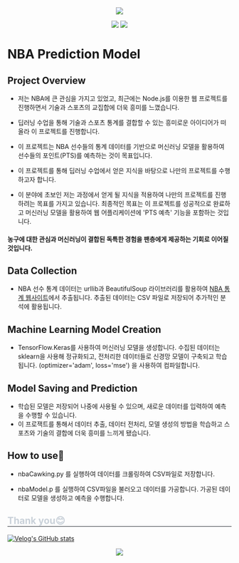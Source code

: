 
<div align="center">
<img src="https://capsule-render.vercel.app/api?type=waving&color=gradient&height=180&text=NbaPredictionModel&animation=fadeIn&fontColor=ffffff&fontSize=60" />

<img src="https://img.shields.io/badge/python-3776AB?style=flat-square&logo=python&logoColor=white"> <img src="https://img.shields.io/badge/tensorflow-FF6F00?style=flat-square&logo=python&logoColor=white"></div>

# NBA Prediction Model
## Project Overview

- 저는 NBA에 큰 관심을 가지고 있었고, 최근에는 Node.js를 이용한 웹 프로젝트를 진행하면서 기술과 스포츠의 교집합에 더욱 흥미를 느꼈습니다.

- 딥러닝 수업을 통해 기술과 스포츠 통계를 결합할 수 있는 흥미로운 아이디어가 떠올라 이 프로젝트를 진행합니다.

- 이 프로젝트는 NBA 선수들의 통계 데이터를 기반으로 머신러닝 모델을 활용하여 선수들의 포인트(PTS)를 예측하는 것이 목표입니다. 

- 이 프로젝트를 통해 딥러닝 수업에서 얻은 지식을 바탕으로 나만의 프로젝트를 수행하고자 합니다.

- 이 분야에 초보인 저는 과정에서 얻게 될 지식을 적용하여 나만의 프로젝트를 진행하려는 목표를 가지고 있습니다. 최종적인 목표는 이 프로젝트를 성공적으로 완료하고 머신러닝 모델을 활용하여 웹 어플리케이션에 'PTS 예측' 기능을 포함하는 것입니다.

#### 농구에 대한 관심과 머신러닝이 결합된 독특한 경험을 팬층에게 제공하는 기회로 이어질 것입니다.

## Data Collection

- NBA 선수 통계 데이터는 urllib과 BeautifulSoup 라이브러리를 활용하여 [ NBA 통계 웹사이트](https://www.basketball-reference.com/)에서 추출됩니다. 추출된 데이터는 CSV 파일로 저장되어 추가적인 분석에 활용됩니다.

## Machine Learning Model Creation

- TensorFlow.Keras를 사용하여 머신러닝 모델을 생성합니다. 수집된 데이터는 sklearn을 사용해 정규화되고, 전처리한 데이터들로 신경망 모델이 구축되고 학습됩니다. (optimizer='adam', loss='mse') 을 사용하여 컴파일합니다.


## Model Saving and Prediction

- 학습된 모델은 저장되어 나중에 사용될 수 있으며, 새로운 데이터를 입력하여 예측을 수행할 수 있습니다.
- 이 프로잭트를 통해서 데이터 추출, 데이터 전처리, 모델 생성의 방법을 학습하고 스포츠와 기술의 결합에 더욱 흥미를 느끼게 됐습니다.


## How to use🐬


- nbaCawking.py 를 실행하여 데이터를 크롤링하여 CSV파일로 저장합니다.

- nbaModel.p 를 실행하여 CSV파일을 불러오고 데이터를 가공합니다. 가공된 데이터로 모델을 생성하고 예측을 수행합니다.



<h2 style="border-bottom: 1px solid #21262d; color: #c9d1d9;"> Thank you😊 </h2>



[![Velog's GitHub stats](https://velog-readme-stats.vercel.app/api?name=nostudynofood)](https://velog.io/@nostudynofood/NBAStats-%EB%8D%B0%EC%9D%B4%ED%84%B0%EC%B6%94%EC%B6%9C-%EB%A8%B8%EC%8B%A0%EB%9F%AC%EB%8B%9D-%EC%98%88%EC%B8%A1%EA%B9%8C%EC%A7%80-1)

 <div align= "center"> <a href=https://velog.io/@nostudynofood/NBAStats-%EB%8D%B0%EC%9D%B4%ED%84%B0%EC%B6%94%EC%B6%9C-%EB%A8%B8%EC%8B%A0%EB%9F%AC%EB%8B%9D-%EC%98%88%EC%B8%A1%EA%B9%8C%EC%A7%80-1> <img src="https://img.shields.io/badge/Velog-20C997?style=for-the-badge&logo=Velog&logoColor=white&link=https://velog.io/@nostudynofood/NBAStats-%EB%8D%B0%EC%9D%B4%ED%84%B0%EC%B6%94%EC%B6%9C-%EB%A8%B8%EC%8B%A0%EB%9F%AC%EB%8B%9D-%EC%98%88%EC%B8%A1%EA%B9%8C%EC%A7%80-1"> </a>
          </div>


